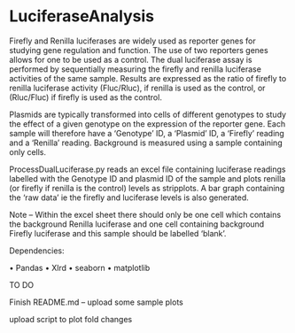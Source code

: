 # LuciferaseAnalysis
Firefly and Renilla luciferases are widely used as reporter genes for studying gene regulation and function. The use of two reporters genes allows for one to be used as a control. The dual luciferase assay is performed by sequentially measuring the firefly and renilla luciferase activities of the same sample. Results are expressed as the ratio of firefly to renilla luciferase activity (Fluc/Rluc), if renilla is used as the control, or (Rluc/Fluc) if firefly is used as the control. 

Plasmids are typically transformed into cells of different genotypes to study the effect of a given genotype on the expression of the reporter gene. Each sample will therefore have a ‘Genotype’ ID, a ‘Plasmid’ ID, a ‘Firefly’ reading and a ‘Renilla’ reading. Background is measured using a sample containing only cells.

ProcessDualLuciferase.py reads an excel file containing luciferase readings labelled with the Genotype ID and plasmid ID of the sample and plots renilla (or firefly if renilla is the control) levels as stripplots. A bar graph containing the ‘raw data’ ie the firefly and luciferase levels is also generated. 


Note – Within the excel sheet there should only be one cell which contains the background Renilla luciferase and one cell containing background Firefly luciferase and this sample should be labelled ‘blank’.  


Dependencies:


•	Pandas 
•	Xlrd
•	seaborn 
•	matplotlib



TO DO

Finish README.md – upload some sample plots

upload script to plot fold changes


